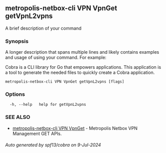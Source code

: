 ## metropolis-netbox-cli VPN VpnGet getVpnL2vpns

A brief description of your command

### Synopsis

A longer description that spans multiple lines and likely contains examples
and usage of using your command. For example:

Cobra is a CLI library for Go that empowers applications.
This application is a tool to generate the needed files
to quickly create a Cobra application.

```
metropolis-netbox-cli VPN VpnGet getVpnL2vpns [flags]
```

### Options

```
  -h, --help   help for getVpnL2vpns
```

### SEE ALSO

* [metropolis-netbox-cli VPN VpnGet]()	 - Metropolis Netbox VPN Management GET APIs.

###### Auto generated by spf13/cobra on 9-Jul-2024
